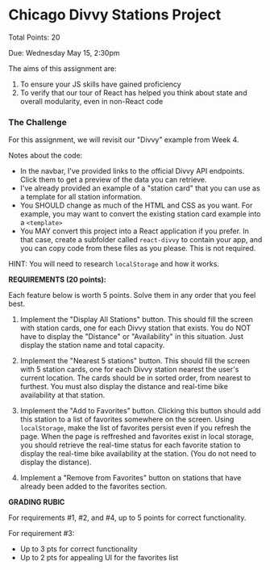 # Chicago Divvy Stations Project

Total Points: 20

Due: Wednesday May 15, 2:30pm

The aims of this assignment are:

1. To ensure your JS skills have gained proficiency
2. To verify that our tour of React has helped you think about state and overall modularity, even in non-React code


### The Challenge

For this assignment, we will revisit our "Divvy" example from Week 4.

Notes about the code:

* In the navbar, I've provided links to the official Divvy API endpoints.  Click them to get a preview of the data you can retrieve.
* I've already provided an example of a "station card" that you can use as a template for all station information.  
* You SHOULD change as much of the HTML and CSS as you want.  For example, you may want to convert the existing station card example into a `<template>`
* You MAY convert this project into a React application if you prefer.  In that case, create a subfolder called `react-divvy` to contain your app, and you can copy code from these files as you please. This is not required.

HINT: You will need to research `localStorage` and how it works.

**REQUIREMENTS (20 points):**

Each feature below is worth 5 points. Solve them in any order that you feel best.

1. Implement the "Display All Stations" button.  This should fill the screen with station cards, one for each Divvy station that exists. You do NOT have to display the "Distance" or "Availability" in this situation.  Just display the station name and total capacity.

2. Implement the "Nearest 5 stations" button.  This should fill the screen with 5 station cards, one for each Divvy station nearest the user's current location. The cards should be in sorted order, from nearest to furthest.  You must also display the distance and real-time bike availability at that station.

3. Implement the "Add to Favorites" button.  Clicking this button should add this station to a list of favorites somewhere on the screen.  Using `localStorage`, make the list of favorites persist even if you refresh the page.  When the page is reffreshed and favorites exist in local storage, you should retrieve the real-time status for each favorite station to display the real-time bike availability at the station. (You do not need to display the distance).

4. Implement a "Remove from Favorites" button on stations that have already been added to the favorites section.  

**GRADING RUBIC**

For requirements #1, #2, and #4, up to 5 points for correct functionality.

For requirement #3:
* Up to 3 pts for correct functionality
* Up to 2 pts for appealing UI for the favorites list

